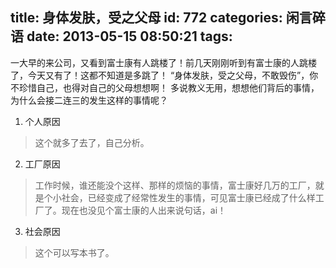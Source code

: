 title: 身体发肤，受之父母
id: 772
categories: 闲言碎语
date: 2013-05-15 08:50:21
tags:
---

一大早的来公司，又看到富士康有人跳楼了！前几天刚刚听到有富士康的人跳楼了，今天又有了！这都不知道是多跳了！
“身体发肤，受之父母，不敢毁伤”，你不珍惜自己，也得对自己的父母想想啊！
多说教义无用，想想他们背后的事情，为什么会接二连三的发生这样的事情呢？

1.  个人原因
> 这个就多了去了，自己分析。

2.  工厂原因
> 工作时候，谁还能没个这样、那样的烦恼的事情，富士康好几万的工厂，就是个小社会，已经变成了经常性发生的事情，可见富士康已经成了什么样工厂了。现在也没见个富士康的人出来说句话，ai！

3.  社会原因
> 这个可以写本书了。
